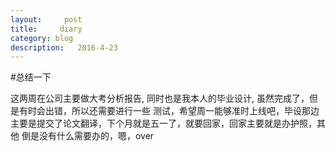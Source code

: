 ```yaml
---
layout:     post
title:     diary
category: blog
description:   2016-4-23
---
```


#总结一下

这两周在公司主要做大考分析报告, 同时也是我本人的毕业设计, 虽然完成了，但是有时会出错，所以还需要进行一些
测试，希望周一能够准时上线吧，毕设那边主要是提交了论文翻译，下个月就是五一了，就要回家，回家主要就是办护照，其他
倒是没有什么需要办的，嗯，over